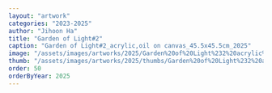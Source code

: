 ```yaml
---
layout: "artwork"
categories: "2023-2025"
author: "Jihoon Ha"
title: "Garden of Light#2"
caption: "Garden of Light#2_acrylic,oil on canvas_45.5x45.5cm_2025"
image: "/assets/images/artworks/2025/Garden%20of%20Light%232%20acrylic%2Coil%20on%20canvas%20%2045.5x45.5cm%202025.jpg"
thumb: "/assets/images/artworks/2025/thumbs/Garden%20of%20Light%232%20acrylic%2Coil%20on%20canvas%20%2045.5x45.5cm%202025.jpg"
order: 50
orderByYear: 2025
---
```

